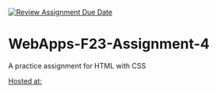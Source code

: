 [![Review Assignment Due Date](https://classroom.github.com/assets/deadline-readme-button-24ddc0f5d75046c5622901739e7c5dd533143b0c8e959d652212380cedb1ea36.svg)](https://classroom.github.com/a/4tKarLeg)
# WebApps-F23-Assignment-4
A practice assignment for HTML with CSS

[Hosted at:](https://44-563-webapps-f23.github.io/44563-webapps-f23-assignment4-eluvakathirupathi/playpart.html)